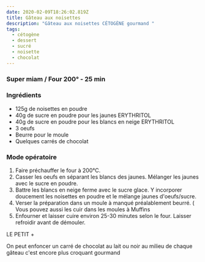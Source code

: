 ```yaml
---
date: 2020-02-09T18:26:02.819Z
title: Gâteau aux noisettes
description: "Gâteau aux noisettes CÉTOGÈNE gourmand "
tags:
  - cétogène
  - dessert
  - sucré
  - noisette
  - chocolat
---
```


### Super miam / Four 200° - 25 min

### Ingrédients

- 125g de noisettes en poudre
- 40g de sucre en poudre pour les jaunes ERYTHRITOL
- 40g de sucre en poudre pour les blancs en neige ERYTHRITOL
- 3 oeufs
- Beurre pour le moule
- Quelques carrés de chocolat

### Mode opératoire

1. Faire préchauffer le four à 200°C.
2. Casser les oeufs en séparant les blancs des jaunes. Mélanger les jaunes avec le sucre en poudre.
3. Battre les blancs en neige ferme avec le sucre glace. Y incorporer doucement les noisettes en poudre et le mélange jaunes d'oeufs/sucre.
4. Verser la préparation dans un moule à manqué préalablement beurré. ( Vous pouvez aussi les cuir dans les moules à Muffins
5. Enfourner et laisser cuire environ 25-30 minutes selon le four. Laisser refroidir avant de démouler.

LE PETIT +

On peut enfoncer un carré de chocolat au lait ou noir au milieu de chaque gâteau c'est encore plus croquant gourmand
